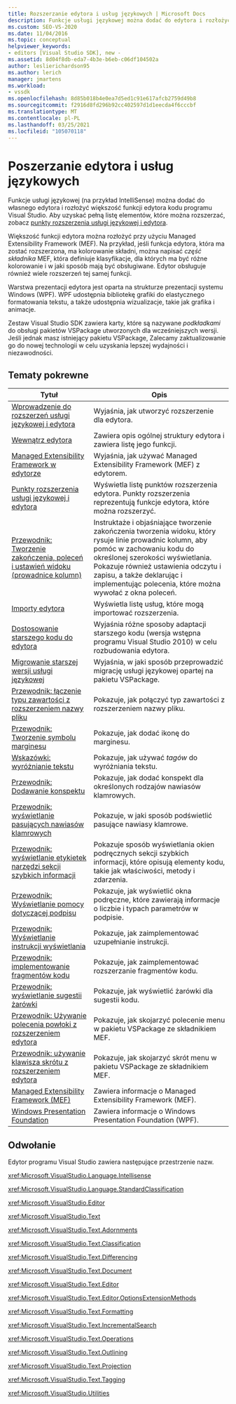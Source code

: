 ```yaml
---
title: Rozszerzanie edytora i usług językowych | Microsoft Docs
description: Funkcje usługi językowej można dodać do edytora i rozłożyć funkcje edytora kodu programu Visual Studio. Dowiedz się więcej na temat Managed Extensibility Framework.
ms.custom: SEO-VS-2020
ms.date: 11/04/2016
ms.topic: conceptual
helpviewer_keywords:
- editors [Visual Studio SDK], new -
ms.assetid: 8d04f8db-eda7-4b3e-b6eb-c06df104502a
author: leslierichardson95
ms.author: lerich
manager: jmartens
ms.workload:
- vssdk
ms.openlocfilehash: 8d85b018b4e0ea7d5ed1c91e617afcb2759d49b8
ms.sourcegitcommit: f2916d8fd296b92cc402597d1d1eecda4f6cccbf
ms.translationtype: MT
ms.contentlocale: pl-PL
ms.lasthandoff: 03/25/2021
ms.locfileid: "105070118"
---
```

# <a name="extend-the-editor-and-language-services"></a>Poszerzanie edytora i usług językowych
Funkcje usługi językowej (na przykład IntelliSense) można dodać do własnego edytora i rozłożyć większość funkcji edytora kodu programu Visual Studio.  Aby uzyskać pełną listę elementów, które można rozszerzać, zobacz [punkty rozszerzenia usługi językowej i edytora](../extensibility/language-service-and-editor-extension-points.md).

 Większość funkcji edytora można rozłożyć przy użyciu Managed Extensibility Framework (MEF). Na przykład, jeśli funkcja edytora, która ma zostać rozszerzona, ma kolorowanie składni, można napisać *część składnika* MEF, która definiuje klasyfikacje, dla których ma być różne kolorowanie i w jaki sposób mają być obsługiwane. Edytor obsługuje również wiele rozszerzeń tej samej funkcji.

 Warstwa prezentacji edytora jest oparta na strukturze prezentacji systemu Windows (WPF). WPF udostępnia bibliotekę grafiki do elastycznego formatowania tekstu, a także udostępnia wizualizacje, takie jak grafika i animacje.

 Zestaw Visual Studio SDK zawiera karty, które są nazywane *podkładkami* do obsługi pakietów VSPackage utworzonych dla wcześniejszych wersji. Jeśli jednak masz istniejący pakietu VSPackage, Zalecamy zaktualizowanie go do nowej technologii w celu uzyskania lepszej wydajności i niezawodności.

## <a name="related-topics"></a>Tematy pokrewne

|Tytuł|Opis|
|-----------|-----------------|
|[Wprowadzenie do rozszerzeń usługi językowej i edytora](../extensibility/getting-started-with-language-service-and-editor-extensions.md)|Wyjaśnia, jak utworzyć rozszerzenie dla edytora.|
|[Wewnątrz edytora](../extensibility/inside-the-editor.md)|Zawiera opis ogólnej struktury edytora i zawiera listę jego funkcji.|
|[Managed Extensibility Framework w edytorze](../extensibility/managed-extensibility-framework-in-the-editor.md)|Wyjaśnia, jak używać Managed Extensibility Framework (MEF) z edytorem.|
|[Punkty rozszerzenia usługi językowej i edytora](../extensibility/language-service-and-editor-extension-points.md)|Wyświetla listę punktów rozszerzenia edytora. Punkty rozszerzenia reprezentują funkcje edytora, które można rozszerzyć.|
|[Przewodnik: Tworzenie zakończenia, poleceń i ustawień widoku (prowadnice kolumn)](../extensibility/walkthrough-creating-a-view-adornment-commands-and-settings-column-guides.md)|Instruktaże i objaśniające tworzenie zakończenia tworzenia widoku, który rysuje linie prowadnic kolumn, aby pomóc w zachowaniu kodu do określonej szerokości wyświetlania.  Pokazuje również ustawienia odczytu i zapisu, a także deklarując i implementując polecenia, które można wywołać z okna poleceń.|
|[Importy edytora](../extensibility/editor-imports.md)|Wyświetla listę usług, które mogą importować rozszerzenia.|
|[Dostosowanie starszego kodu do edytora](/previous-versions/visualstudio/visual-studio-2015/extensibility/adapting-legacy-code-to-the-editor?preserve-view=true&view=vs-2015)|Wyjaśnia różne sposoby adaptacji starszego kodu (wersja wstępna programu Visual Studio 2010) w celu rozbudowania edytora.|
|[Migrowanie starszej wersji usługi językowej](../extensibility/internals/migrating-a-legacy-language-service.md)|Wyjaśnia, w jaki sposób przeprowadzić migrację usługi językowej opartej na pakietu VSPackage.|
|[Przewodnik: łączenie typu zawartości z rozszerzeniem nazwy pliku](../extensibility/walkthrough-linking-a-content-type-to-a-file-name-extension.md)|Pokazuje, jak połączyć typ zawartości z rozszerzeniem nazwy pliku.|
|[Przewodnik: Tworzenie symbolu marginesu](../extensibility/walkthrough-creating-a-margin-glyph.md)|Pokazuje, jak dodać ikonę do marginesu.|
|[Wskazówki: wyróżnianie tekstu](../extensibility/walkthrough-highlighting-text.md)|Pokazuje, jak używać *tagów* do wyróżniania tekstu.|
|[Przewodnik: Dodawanie konspektu](../extensibility/walkthrough-outlining.md)|Pokazuje, jak dodać konspekt dla określonych rodzajów nawiasów klamrowych.|
|[Przewodnik: wyświetlanie pasujących nawiasów klamrowych](../extensibility/walkthrough-displaying-matching-braces.md)|Pokazuje, w jaki sposób podświetlić pasujące nawiasy klamrowe.|
|[Przewodnik: wyświetlanie etykietek narzędzi sekcji szybkich informacji](../extensibility/walkthrough-displaying-quickinfo-tooltips.md)|Pokazuje sposób wyświetlania okien podręcznych sekcji szybkich informacji, które opisują elementy kodu, takie jak właściwości, metody i zdarzenia.|
|[Przewodnik: Wyświetlanie pomocy dotyczącej podpisu](../extensibility/walkthrough-displaying-signature-help.md)|Pokazuje, jak wyświetlić okna podręczne, które zawierają informacje o liczbie i typach parametrów w podpisie.|
|[Przewodnik: Wyświetlanie instrukcji wyświetlania](../extensibility/walkthrough-displaying-statement-completion.md)|Pokazuje, jak zaimplementować uzupełnianie instrukcji.|
|[Przewodnik: implementowanie fragmentów kodu](../extensibility/walkthrough-implementing-code-snippets.md)|Pokazuje, jak zaimplementować rozszerzanie fragmentów kodu.|
|[Przewodnik: wyświetlanie sugestii żarówki](../extensibility/walkthrough-displaying-light-bulb-suggestions.md)|Pokazuje, jak wyświetlić żarówki dla sugestii kodu.|
|[Przewodnik: Używanie polecenia powłoki z rozszerzeniem edytora](../extensibility/walkthrough-using-a-shell-command-with-an-editor-extension.md)|Pokazuje, jak skojarzyć polecenie menu w pakietu VSPackage ze składnikiem MEF.|
|[Przewodnik: używanie klawisza skrótu z rozszerzeniem edytora](../extensibility/walkthrough-using-a-shortcut-key-with-an-editor-extension.md)|Pokazuje, jak skojarzyć skrót menu w pakietu VSPackage ze składnikiem MEF.|
|[Managed Extensibility Framework (MEF)](/dotnet/framework/mef/index)|Zawiera informacje o Managed Extensibility Framework (MEF).|
|[Windows Presentation Foundation](/dotnet/framework/wpf/index)|Zawiera informacje o Windows Presentation Foundation (WPF).|

## <a name="reference"></a>Odwołanie
 Edytor programu Visual Studio zawiera następujące przestrzenie nazw.

 <xref:Microsoft.VisualStudio.Language.Intellisense>

 <xref:Microsoft.VisualStudio.Language.StandardClassification>

 <xref:Microsoft.VisualStudio.Editor>

 <xref:Microsoft.VisualStudio.Text>

 <xref:Microsoft.VisualStudio.Text.Adornments>

 <xref:Microsoft.VisualStudio.Text.Classification>

 <xref:Microsoft.VisualStudio.Text.Differencing>

 <xref:Microsoft.VisualStudio.Text.Document>

 <xref:Microsoft.VisualStudio.Text.Editor>

 <xref:Microsoft.VisualStudio.Text.Editor.OptionsExtensionMethods>

 <xref:Microsoft.VisualStudio.Text.Formatting>

 <xref:Microsoft.VisualStudio.Text.IncrementalSearch>

 <xref:Microsoft.VisualStudio.Text.Operations>

 <xref:Microsoft.VisualStudio.Text.Outlining>

 <xref:Microsoft.VisualStudio.Text.Projection>

 <xref:Microsoft.VisualStudio.Text.Tagging>

 <xref:Microsoft.VisualStudio.Utilities>
